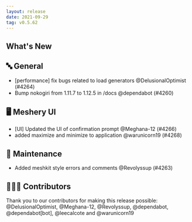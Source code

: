 ```yaml
---
layout: release
date: 2021-09-29
tag: v0.5.62
---
```


## What's New
## 🔤 General
- [performance] fix bugs related to load generators @DelusionalOptimist (#4264)
- Bump nokogiri from 1.11.7 to 1.12.5 in /docs @dependabot (#4260)

## 🖥 Meshery UI

- [UI] Updated the UI of confirmation prompt @Meghana-12 (#4266)
- added maximize and minimize to application @warunicorn19 (#4268)

## 🧰 Maintenance

- Added meshkit style errors and comments @Revolyssup (#4263)

## 👨🏽‍💻 Contributors

Thank you to our contributors for making this release possible:
@DelusionalOptimist, @Meghana-12, @Revolyssup, @dependabot, @dependabot[bot], @leecalcote and @warunicorn19
